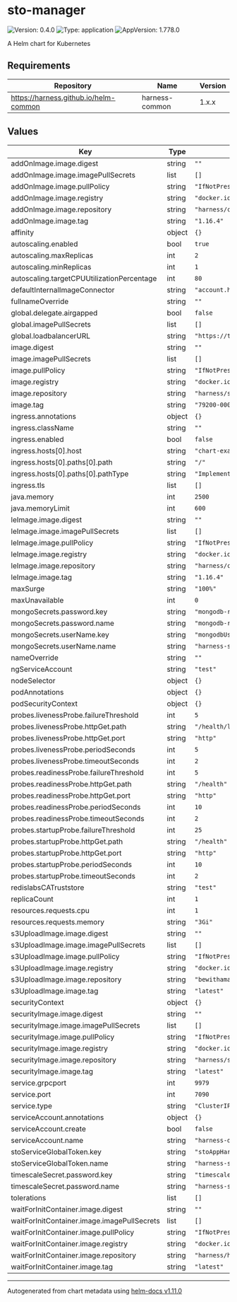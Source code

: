 # sto-manager

![Version: 0.4.0](https://img.shields.io/badge/Version-0.4.0-informational?style=flat-square) ![Type: application](https://img.shields.io/badge/Type-application-informational?style=flat-square) ![AppVersion: 1.778.0](https://img.shields.io/badge/AppVersion-1.778.0-informational?style=flat-square)

A Helm chart for Kubernetes

## Requirements

| Repository | Name | Version |
|------------|------|---------|
| https://harness.github.io/helm-common | harness-common | 1.x.x |

## Values

| Key | Type | Default | Description |
|-----|------|---------|-------------|
| addOnImage.image.digest | string | `""` |  |
| addOnImage.image.imagePullSecrets | list | `[]` |  |
| addOnImage.image.pullPolicy | string | `"IfNotPresent"` |  |
| addOnImage.image.registry | string | `"docker.io"` |  |
| addOnImage.image.repository | string | `"harness/ci-addon"` |  |
| addOnImage.image.tag | string | `"1.16.4"` |  |
| affinity | object | `{}` |  |
| autoscaling.enabled | bool | `true` |  |
| autoscaling.maxReplicas | int | `2` |  |
| autoscaling.minReplicas | int | `1` |  |
| autoscaling.targetCPUUtilizationPercentage | int | `80` |  |
| defaultInternalImageConnector | string | `"account.harnessImage"` |  |
| fullnameOverride | string | `""` |  |
| global.delegate.airgapped | bool | `false` |  |
| global.imagePullSecrets | list | `[]` |  |
| global.loadbalancerURL | string | `"https://test"` |  |
| image.digest | string | `""` |  |
| image.imagePullSecrets | list | `[]` |  |
| image.pullPolicy | string | `"IfNotPresent"` |  |
| image.registry | string | `"docker.io"` |  |
| image.repository | string | `"harness/stomanager-signed"` |  |
| image.tag | string | `"79200-000"` |  |
| ingress.annotations | object | `{}` |  |
| ingress.className | string | `""` |  |
| ingress.enabled | bool | `false` |  |
| ingress.hosts[0].host | string | `"chart-example.local"` |  |
| ingress.hosts[0].paths[0].path | string | `"/"` |  |
| ingress.hosts[0].paths[0].pathType | string | `"ImplementationSpecific"` |  |
| ingress.tls | list | `[]` |  |
| java.memory | int | `2500` |  |
| java.memoryLimit | int | `600` |  |
| leImage.image.digest | string | `""` |  |
| leImage.image.imagePullSecrets | list | `[]` |  |
| leImage.image.pullPolicy | string | `"IfNotPresent"` |  |
| leImage.image.registry | string | `"docker.io"` |  |
| leImage.image.repository | string | `"harness/ci-lite-engine"` |  |
| leImage.image.tag | string | `"1.16.4"` |  |
| maxSurge | string | `"100%"` |  |
| maxUnavailable | int | `0` |  |
| mongoSecrets.password.key | string | `"mongodb-root-password"` |  |
| mongoSecrets.password.name | string | `"mongodb-replicaset-chart"` |  |
| mongoSecrets.userName.key | string | `"mongodbUsername"` |  |
| mongoSecrets.userName.name | string | `"harness-secrets"` |  |
| nameOverride | string | `""` |  |
| ngServiceAccount | string | `"test"` |  |
| nodeSelector | object | `{}` |  |
| podAnnotations | object | `{}` |  |
| podSecurityContext | object | `{}` |  |
| probes.livenessProbe.failureThreshold | int | `5` |  |
| probes.livenessProbe.httpGet.path | string | `"/health/liveness"` |  |
| probes.livenessProbe.httpGet.port | string | `"http"` |  |
| probes.livenessProbe.periodSeconds | int | `5` |  |
| probes.livenessProbe.timeoutSeconds | int | `2` |  |
| probes.readinessProbe.failureThreshold | int | `5` |  |
| probes.readinessProbe.httpGet.path | string | `"/health"` |  |
| probes.readinessProbe.httpGet.port | string | `"http"` |  |
| probes.readinessProbe.periodSeconds | int | `10` |  |
| probes.readinessProbe.timeoutSeconds | int | `2` |  |
| probes.startupProbe.failureThreshold | int | `25` |  |
| probes.startupProbe.httpGet.path | string | `"/health"` |  |
| probes.startupProbe.httpGet.port | string | `"http"` |  |
| probes.startupProbe.periodSeconds | int | `10` |  |
| probes.startupProbe.timeoutSeconds | int | `2` |  |
| redislabsCATruststore | string | `"test"` |  |
| replicaCount | int | `1` |  |
| resources.requests.cpu | int | `1` |  |
| resources.requests.memory | string | `"3Gi"` |  |
| s3UploadImage.image.digest | string | `""` |  |
| s3UploadImage.image.imagePullSecrets | list | `[]` |  |
| s3UploadImage.image.pullPolicy | string | `"IfNotPresent"` |  |
| s3UploadImage.image.registry | string | `"docker.io"` |  |
| s3UploadImage.image.repository | string | `"bewithaman/s3"` |  |
| s3UploadImage.image.tag | string | `"latest"` |  |
| securityContext | object | `{}` |  |
| securityImage.image.digest | string | `""` |  |
| securityImage.image.imagePullSecrets | list | `[]` |  |
| securityImage.image.pullPolicy | string | `"IfNotPresent"` |  |
| securityImage.image.registry | string | `"docker.io"` |  |
| securityImage.image.repository | string | `"harness/sto-plugin"` |  |
| securityImage.image.tag | string | `"latest"` |  |
| service.grpcport | int | `9979` |  |
| service.port | int | `7090` |  |
| service.type | string | `"ClusterIP"` |  |
| serviceAccount.annotations | object | `{}` |  |
| serviceAccount.create | bool | `false` |  |
| serviceAccount.name | string | `"harness-default"` |  |
| stoServiceGlobalToken.key | string | `"stoAppHarnessToken"` |  |
| stoServiceGlobalToken.name | string | `"harness-secrets"` |  |
| timescaleSecret.password.key | string | `"timescaledbPostgresPassword"` |  |
| timescaleSecret.password.name | string | `"harness-secrets"` |  |
| tolerations | list | `[]` |  |
| waitForInitContainer.image.digest | string | `""` |  |
| waitForInitContainer.image.imagePullSecrets | list | `[]` |  |
| waitForInitContainer.image.pullPolicy | string | `"IfNotPresent"` |  |
| waitForInitContainer.image.registry | string | `"docker.io"` |  |
| waitForInitContainer.image.repository | string | `"harness/helm-init-container"` |  |
| waitForInitContainer.image.tag | string | `"latest"` |  |

----------------------------------------------
Autogenerated from chart metadata using [helm-docs v1.11.0](https://github.com/norwoodj/helm-docs/releases/v1.11.0)
